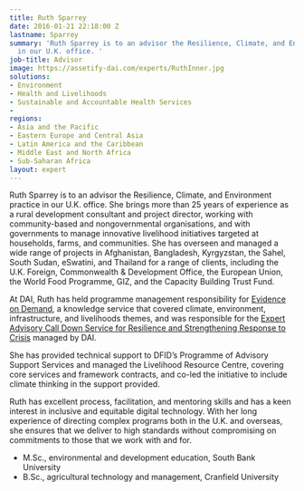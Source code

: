 ```yaml
---
title: Ruth Sparrey
date: 2016-01-21 22:18:00 Z
lastname: Sparrey
summary: 'Ruth Sparrey is to an advisor the Resilience, Climate, and Environment practice
  in our U.K. office. '
job-title: Advisor
image: https://assetify-dai.com/experts/RuthInner.jpg
solutions:
- Environment
- Health and Livelihoods
- Sustainable and Accountable Health Services
- 
regions:
- Asia and the Pacific
- Eastern Europe and Central Asia
- Latin America and the Caribbean
- Middle East and North Africa
- Sub-Saharan Africa
layout: expert
---
```


Ruth Sparrey is to an advisor the Resilience, Climate, and Environment practice in our U.K. office. She brings more than 25 years of experience as a rural development consultant and project director, working with community-based and nongovernmental organisations, and with governments to manage innovative livelihood initiatives targeted at households, farms, and communities. She has overseen and managed a wide range of projects in Afghanistan, Bangladesh, Kyrgyzstan, the Sahel, South Sudan, eSwatini, and Thailand for a range of clients, including the U.K. Foreign, Commonwealth & Development Office, the European Union, the World Food Programme, GIZ, and the Capacity Building Trust Fund. 

At DAI, Ruth has held programme management responsibility for [Evidence on Demand](https://www.dai.com/our-work/projects/worldwide-evidence-demand-core-services), a knowledge service that covered climate, environment, infrastructure, and livelihoods themes, and was responsible for the [Expert Advisory Call Down Service for Resilience and Strengthening Response to Crisis](https://www.dai.com/our-work/projects/worldwide-expert-advisory-call-down-services-eacds) managed by DAI. 

She has provided technical support to DFID’s Programme of Advisory Support Services and managed the Livelihood Resource Centre, covering core services and framework contracts, and co-led the initiative to include climate thinking in the support provided. 

Ruth has excellent process, facilitation, and mentoring skills and has a keen interest in inclusive and equitable digital technology. With her long experience of directing complex programs both in the U.K. and overseas, she ensures that we deliver to high standards without compromising on commitments to those that we work with and for. 

* M.Sc., environmental and development education, South Bank University
* B.Sc., agricultural technology and management, Cranfield University